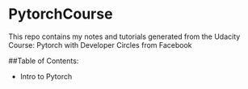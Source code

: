 # PytorchCourse
This repo contains my notes and tutorials generated from the Udacity Course: Pytorch with Developer Circles from Facebook

##Table of Contents:
- Intro to Pytorch [](test_dir)


